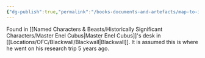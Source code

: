 ```yaml
---
{"dg-publish":true,"permalink":"/books-documents-and-artefacts/map-to-itone/","noteIcon":""}
---
```


Found in [[Named Characters & Beasts/Historically Significant  Characters/Master Enel Cubus\|Master Enel Cubus]]'s desk in [[Locations/OFC/Blackwall/Blackwall\|Blackwall]]. It is assumed this is where he went on his research trip 5 years ago. 